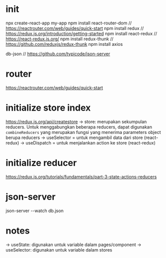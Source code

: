 # init
npx create-react-app my-app
npm install react-router-dom // https://reactrouter.com/web/guides/quick-start
npm install redux // https://redux.js.org/introduction/getting-started
npm install react-redux // https://react-redux.js.org/
npm install redux-thunk // https://github.com/reduxjs/redux-thunk
npm install axios

db-json // https://github.com/typicode/json-server

# router
https://reactrouter.com/web/guides/quick-start

# initialize store index
https://redux.js.org/api/createstore
-> store: merupakan sekumpulan reducers. Untuk menggabungkan beberapa reducers, dapat digunakan `combineReducers` yang merupakan fungsi yang menerima parameters object berupa reducers
-> useSelector = untuk mengambil data dari store (react-redux)
-> useDispatch = untuk menjalankan action ke store (react-redux)

# initialize reducer
https://redux.js.org/tutorials/fundamentals/part-3-state-actions-reducers

# json-server
json-server --watch db.json

# notes
-> useState: digunakan untuk variable dalam pages/component
-> useSelector: digunakan untuk variable dalam stores